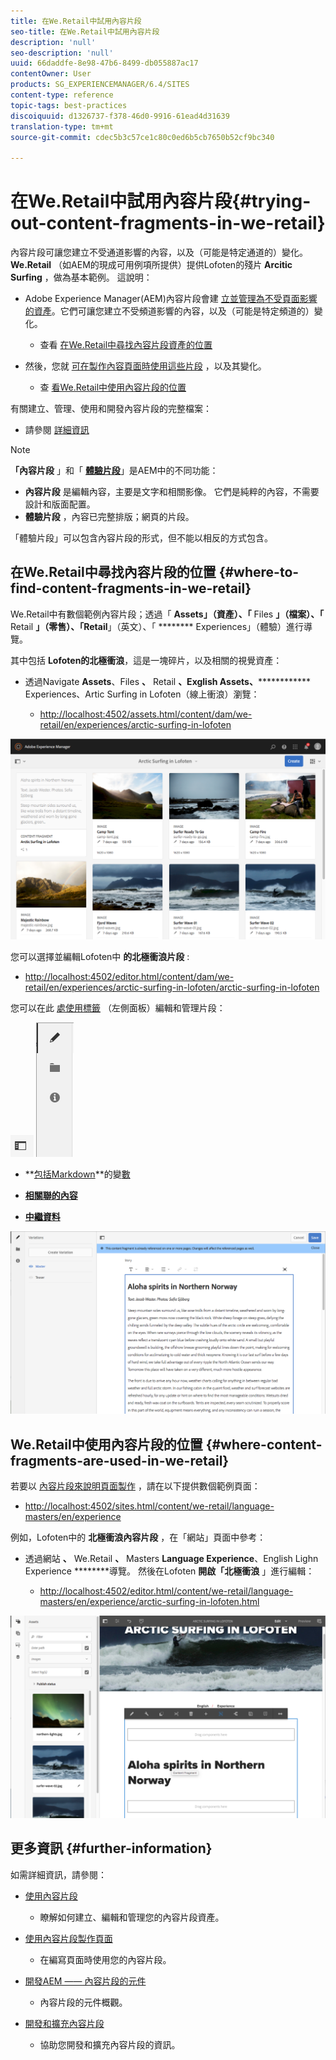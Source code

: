```yaml
---
title: 在We.Retail中試用內容片段
seo-title: 在We.Retail中試用內容片段
description: 'null'
seo-description: 'null'
uuid: 66daddfe-8e98-47b6-8499-db055887ac17
contentOwner: User
products: SG_EXPERIENCEMANAGER/6.4/SITES
content-type: reference
topic-tags: best-practices
discoiquuid: d1326737-f378-46d0-9916-61ead4d31639
translation-type: tm+mt
source-git-commit: cdec5b3c57ce1c80c0ed6b5cb7650b52cf9bc340

---
```



# 在We.Retail中試用內容片段{#trying-out-content-fragments-in-we-retail}

內容片段可讓您建立不受通道影響的內容，以及（可能是特定通道的）變化。 **We.Retail** （如AEM的現成可用例項所提供）提供Lofoten的殘片 **Arcitic Surfing** ，做為基本範例。 這說明：

* Adobe Experience Manager(AEM)內容片段會建 [立並管理為不受頁面影響的資產](/help/assets/content-fragments.md)。它們可讓您建立不受頻道影響的內容，以及（可能是特定頻道的）變化。

   * 查看 [在We.Retail中尋找內容片段資產的位置](#where-to-find-content-fragments-in-we-retail)

* 然後，您就 [可在製作內容頁面時使用這些片段](/help/sites-authoring/content-fragments.md) ，以及其變化。

   * 查 [看We.Retail中使用內容片段的位置](#where-content-fragments-are-used-in-we-retail)

有關建立、管理、使用和開發內容片段的完整檔案：

* 請參閱 [詳細資訊](#further-information)

>[!NOTE]
>
>**「內容片段** 」和「 **[體驗片段](/help/sites-authoring/experience-fragments.md)**」是AEM中的不同功能：
>
>* **內容片段** 是編輯內容，主要是文字和相關影像。 它們是純粹的內容，不需要設計和版面配置。
>* **體驗片段** ，內容已完整排版；網頁的片段。
>
>
「體驗片段」可以包含內容片段的形式，但不能以相反的方式包含。

## 在We.Retail中尋找內容片段的位置 {#where-to-find-content-fragments-in-we-retail}

We.Retail中有數個範例內容片段；透過「 **Assets」（資產）、「** Files **」（檔案）、「** Retail **」（零售）、「Retail**」（英文）、「 ******** Experiences」（體驗）進行導覽。

其中包括 **Lofoten的北極衝浪**，這是一塊碎片，以及相關的視覺資產：

* 透過Navigate **Assets**、Files **、** Retail **、Exglish Assets、************** Experiences、Artic Surfing in Lofoten（線上衝浪）瀏覽：

   * [http://localhost:4502/assets.html/content/dam/we-retail/en/experiences/arctic-surfing-in-lofoten](http://localhost:4502/assets.html/content/dam/we-retail/en/experiences/arctic-surfing-in-lofoten)

![cf-44](assets/cf-44.png)

您可以選擇並編輯Lofoten中 **的北極衝浪片段** :

* [http://localhost:4502/editor.html/content/dam/we-retail/en/experiences/arctic-surfing-in-lofoten/arctic-surfing-in-lofoten](http://localhost:4502/editor.html/content/dam/we-retail/en/experiences/arctic-surfing-in-lofoten/arctic-surfing-in-lofoten)

您可以在此 [處使用標籤](/help/assets/content-fragments.md) （左側面板）編輯和管理片段：

![](do-not-localize/cf-45-aa.png) ![](do-not-localize/cf-45-a.png)

* **[包括Markdown](/help/assets/content-fragments-variations.md)**的變[數](/help/assets/content-fragments-markdown.md)

* **[相關聯的內容](/help/assets/content-fragments-assoc-content.md)**
* **[中繼資料](/help/assets/content-fragments-metadata.md)**

![cf-46](assets/cf-46.png)

## We.Retail中使用內容片段的位置 {#where-content-fragments-are-used-in-we-retail}

若要以 [內容片段來說明頁面製作](/help/sites-authoring/content-fragments.md) ，請在以下提供數個範例頁面：

* [http://localhost:4502/sites.html/content/we-retail/language-masters/en/experience](http://localhost:4502/sites.html/content/we-retail/language-masters/en/experience)

例如，Lofoten中的 **北極衝浪內容片段** ，在「網站」頁面中參考：

* 透過網站 **、** We.Retail **、** Masters **Language Experience**、English Lighn Experience ********&#x200B;導覽。 然後在Lofoten **開啟「北極衝浪** 」進行編輯：

   * [http://localhost:4502/editor.html/content/we-retail/language-masters/en/experience/arctic-surfing-in-lofoten.html](http://localhost:4502/editor.html/content/we-retail/language-masters/en/experience/arctic-surfing-in-lofoten.html)

![cf-53](assets/cf-53.png)

## 更多資訊 {#further-information}

如需詳細資訊，請參閱：

* [使用內容片段](/help/assets/content-fragments.md)

   * 瞭解如何建立、編輯和管理您的內容片段資產。

* [使用內容片段製作頁面](/help/sites-authoring/content-fragments.md)

   * 在編寫頁面時使用您的內容片段。

* [開發AEM —— 內容片段的元件](/help/sites-developing/components-content-fragments.md)

   * 內容片段的元件概觀。

* [開發和擴充內容片段](/help/sites-developing/customizing-content-fragments.md)

   * 協助您開發和擴充內容片段的資訊。

